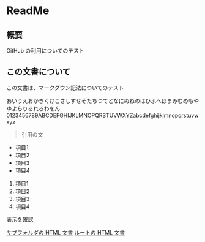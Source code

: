 # ReadMe

## 概要

GitHub の利用についてのテスト

## この文書について

この文書は、マークダウン記法についてのテスト

あいうえおかきくけこさしすせそたちつてとなにぬねのはひふへほまみむめもやゆよらりるれろわをん0123456789ABCDEFGHIJKLMNOPQRSTUVWXYZabcdefghijklmnopqrstuvwxyz

> 引用の文

- 項目1
- 項目2
- 項目3
- 項目4

1. 項目1
2. 項目2
3. 項目3
4. 項目4

表示を確認

[サブフォルダの HTML 文書]("https://github.com/MakMokMak/TestProject/blob/master/Folder01/Folder11/subdolder11.html" "")
[ルートの HTML 文書](subdolder11.html "")
